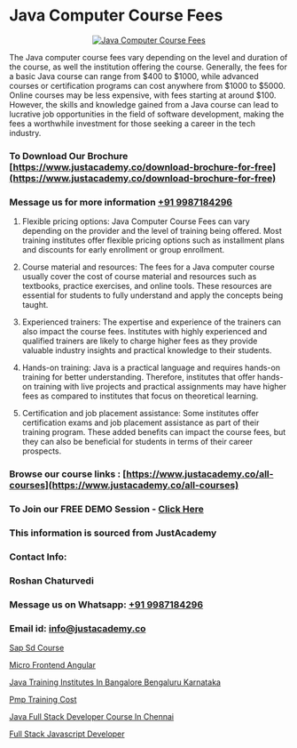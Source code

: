 # Java Computer Course Fees

<p align="center">
  <a href="https://justacademy.co/course-detail/core-java-training">
    <img src="https://justacademy.co/storage2/course_image/1677245426_course_image.webp" alt="Java Computer Course Fees">
  </a>
</p>


The Java computer course fees vary depending on the level and duration of the course, as well the institution offering the course. Generally, the fees for a basic Java course can range from $400 to $1000, while advanced courses or certification programs can cost anywhere from $1000 to $5000. Online courses may be less expensive, with fees starting at around $100. However, the skills and knowledge gained from a Java course can lead to lucrative job opportunities in the field of software development, making the fees a worthwhile investment for those seeking a career in the tech industry.
### To Download Our Brochure [https://www.justacademy.co/download-brochure-for-free](https://www.justacademy.co/download-brochure-for-free)
### Message us for more information [+91 9987184296](https://api.whatsapp.com/send?phone=919987184296)
1) Flexible pricing options: Java Computer Course Fees can vary depending on the provider and the level of training being offered. Most training institutes offer flexible pricing options such as installment plans and discounts for early enrollment or group enrollment.

2) Course material and resources: The fees for a Java computer course usually cover the cost of course material and resources such as textbooks, practice exercises, and online tools. These resources are essential for students to fully understand and apply the concepts being taught.

3) Experienced trainers: The expertise and experience of the trainers can also impact the course fees. Institutes with highly experienced and qualified trainers are likely to charge higher fees as they provide valuable industry insights and practical knowledge to their students.

4) Hands-on training: Java is a practical language and requires hands-on training for better understanding. Therefore, institutes that offer hands-on training with live projects and practical assignments may have higher fees as compared to institutes that focus on theoretical learning.

5) Certification and job placement assistance: Some institutes offer certification exams and job placement assistance as part of their training program. These added benefits can impact the course fees, but they can also be beneficial for students in terms of their career prospects.

### Browse our course links : [https://www.justacademy.co/all-courses](https://www.justacademy.co/all-courses) 
### To Join our FREE DEMO Session - [Click Here](https://www.justacademy.co/register-for-course-demo)


### This information is sourced from JustAcademy
### Contact Info:
### Roshan Chaturvedi
### Message us on Whatsapp: [+91 9987184296](https://api.whatsapp.com/send?phone=919987184296)
### Email id: [info@justacademy.co](mailto:info@justacademy.co)
                
[Sap Sd Course](https://www.linkedin.com/pulse/sap-sd-course-justacademy-delhi-dgaoc?trackingId=LK6ROSobBhPjF9DLYmcVtA%3D%3D&lipi=urn%3Ali%3Apage%3Ad_flagship3_company_admin%3BXd%2B4Zk9XQtOyhr1jBDUlIA%3D%3D)

[Micro Frontend Angular](https://www.linkedin.com/pulse/micro-frontend-angular-justacademy-thane-egagc?trackingId=e5lt2ocTsBoP6r5vGvjvbQ%3D%3D&lipi=urn%3Ali%3Apage%3Ad_flagship3_company_admin%3Bs5%2FTwm7dQuuyZG7uExGaaQ%3D%3D)

[Java Training Institutes In Bangalore Bengaluru Karnataka](https://medium.com/@shivamja27/java-training-institutes-in-bangalore-bengaluru-karnataka-02b2028b7513)

[Pmp Training Cost](https://medium.com/@shivamja27/pmp-training-cost-7f7fa7d99312)

[Java Full Stack Developer Course In Chennai](https://justacademyin.github.io/Articles/Java-Full-Stack-Developer-Course-In-Chennai)

[Full Stack Javascript Developer](https://justacademyin.github.io/Articles/Full-Stack-Javascript-Developer)


